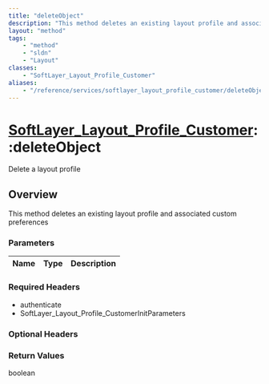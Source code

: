 ```yaml
---
title: "deleteObject"
description: "This method deletes an existing layout profile and associated custom preferences"
layout: "method"
tags:
    - "method"
    - "sldn"
    - "Layout"
classes:
    - "SoftLayer_Layout_Profile_Customer"
aliases:
    - "/reference/services/softlayer_layout_profile_customer/deleteObject"
---
```

# [SoftLayer_Layout_Profile_Customer](/reference/services/SoftLayer_Layout_Profile_Customer)::deleteObject

Delete a layout profile


## Overview 
This method deletes an existing layout profile and associated custom preferences 

### Parameters 
|Name | Type | Description |
| --- | --- | --- |


### Required Headers
* authenticate
* SoftLayer_Layout_Profile_CustomerInitParameters

### Optional Headers

### Return Values
boolean

